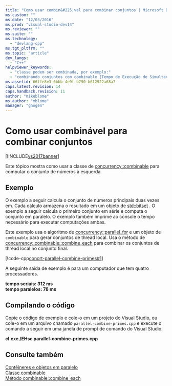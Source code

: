 ```yaml
---
title: "Como usar combin&#225;vel para combinar conjuntos | Microsoft Docs"
ms.custom: ""
ms.date: "12/03/2016"
ms.prod: "visual-studio-dev14"
ms.reviewer: ""
ms.suite: ""
ms.technology: 
  - "devlang-cpp"
ms.tgt_pltfrm: ""
ms.topic: "article"
dev_langs: 
  - "C++"
helpviewer_keywords: 
  - "classe podem ser combinada, por exemplo:"
  - "combinando conjuntos com combinable [Tempo de Execução de Simultaneidade]"
ms.assetid: 66ffe8e3-6bbb-4e9f-b790-b612922a68a7
caps.latest.revision: 14
caps.handback.revision: 11
author: "mikeblome"
ms.author: "mblome"
manager: "ghogen"
---
```

# Como usar combin&#225;vel para combinar conjuntos
[!INCLUDE[vs2017banner](../../assembler/inline/includes/vs2017banner.md)]

Este tópico mostra como usar a classe de [concurrency::combinable](../../parallel/concrt/reference/combinable-class.md) para computar o conjunto de números à esquerda.  
  
## Exemplo  
 O exemplo a seguir calcula o conjunto de números principais duas vezes em.  Cada cálculo armazena o resultado em um objeto de [std::bitset](../Topic/bitset%20Class.md) .  O exemplo a seguir calcula o primeiro conjunto em série e computa o conjunto em paralelo.  O exemplo também imprime ao console o tempo necessário para executar computações ambas.  
  
 Este exemplo usa o algoritmo de [concurrency::parallel\_for](../Topic/parallel_for%20Function.md) e um objeto de `combinable` para gerar conjuntos de thread local.  Usa o método de [concurrency::combinable::combine\_each](../Topic/combinable::combine_each%20Method.md) para combinar os conjuntos de thread local no conjunto final.  
  
 [!code-cpp[concrt-parallel-combine-primes#1](../../parallel/concrt/codesnippet/CPP/how-to-use-combinable-to-combine-sets_1.cpp)]  
  
 A seguinte saída de exemplo é para um computador que tem quatro processadores.  
  
  **tempo seriais: 312 ms**  
**tempo paralelos: 78 ms**   
## Compilando o código  
 Copie o código de exemplo e cole\-o em um projeto do Visual Studio, ou cole\-o em um arquivo chamado `parallel-combine-primes.cpp` e execute o comando a seguir em uma janela de prompt de comando do Visual Studio.  
  
 **cl.exe \/EHsc parallel\-combine\-primes.cpp**  
  
## Consulte também  
 [Contêineres e objetos em paralelo](../../parallel/concrt/parallel-containers-and-objects.md)   
 [Classe combinable](../../parallel/concrt/reference/combinable-class.md)   
 [Método combinable::combine\_each](../Topic/combinable::combine_each%20Method.md)